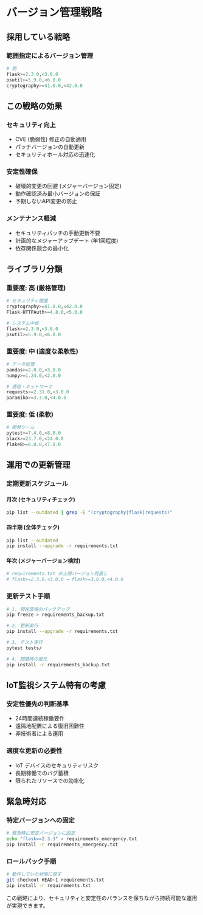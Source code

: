 # バージョン管理戦略

## 採用している戦略

### 範囲指定によるバージョン管理

```python
# 例
flask>=2.3.0,<3.0.0
psutil>=5.9.0,<6.0.0
cryptography>=41.0.0,<42.0.0
```

## この戦略の効果

### セキュリティ向上
- CVE (脆弱性) 修正の自動適用
- パッチバージョンの自動更新
- セキュリティホール対応の迅速化

### 安定性確保
- 破壊的変更の回避 (メジャーバージョン固定)
- 動作確認済み最小バージョンの保証
- 予期しないAPI変更の防止

### メンテナンス軽減
- セキュリティパッチの手動更新不要
- 計画的なメジャーアップデート (年1回程度)
- 依存関係競合の最小化

## ライブラリ分類

### 重要度: 高 (厳格管理)
```python
# セキュリティ関連
cryptography>=41.0.0,<42.0.0
Flask-HTTPAuth>=4.8.0,<5.0.0

# システム中核
flask>=2.3.0,<3.0.0
psutil>=5.9.0,<6.0.0
```

### 重要度: 中 (適度な柔軟性)
```python
# データ処理
pandas>=2.0.0,<3.0.0
numpy>=1.24.0,<2.0.0

# 通信・ネットワーク
requests>=2.31.0,<3.0.0
paramiko>=3.3.0,<4.0.0
```

### 重要度: 低 (柔軟)
```python
# 開発ツール
pytest>=7.4.0,<8.0.0
black>=23.7.0,<24.0.0
flake8>=6.0.0,<7.0.0
```

## 運用での更新管理

### 定期更新スケジュール

#### 月次 (セキュリティチェック)
```bash
pip list --outdated | grep -E "(cryptography|flask|requests)"
```

#### 四半期 (全体チェック)
```bash
pip list --outdated
pip install --upgrade -r requirements.txt
```

#### 年次 (メジャーバージョン検討)
```bash
# requirements.txt の上限バージョン見直し
# flask>=2.3.0,<3.0.0 → flask>=3.0.0,<4.0.0
```

### 更新テスト手順

```bash
# 1. 現在環境のバックアップ
pip freeze > requirements_backup.txt

# 2. 更新実行
pip install --upgrade -r requirements.txt

# 3. テスト実行
pytest tests/

# 4. 問題時の復元
pip install -r requirements_backup.txt
```

## IoT監視システム特有の考慮

### 安定性優先の判断基準
- 24時間連続稼働要件
- 遠隔地配置による復旧困難性
- 非技術者による運用

### 適度な更新の必要性
- IoT デバイスのセキュリティリスク
- 長期稼働でのバグ蓄積
- 限られたリソースでの効率化

## 緊急時対応

### 特定バージョンへの固定
```bash
# 緊急時に安定バージョンに固定
echo "flask==2.3.3" > requirements_emergency.txt
pip install -r requirements_emergency.txt
```

### ロールバック手順
```bash
# 動作していた状態に戻す
git checkout HEAD~1 requirements.txt
pip install -r requirements.txt
```

この戦略により、セキュリティと安定性のバランスを保ちながら持続可能な運用が実現できます。
